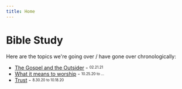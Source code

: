 ```yaml
---
title: Home
---
```


# Bible Study
Here are the topics we're going over / have gone over chronologically:

- [The Gospel and the Outsider](the-the-gospel-and-the-outsider) - <sup><sub>02.21.21</sub></sup>
- [What it means to worship](what-it-means-to-worship) - <sub><sup>10.25.20 to ...</sup></sub>
- [Trust](trust) - <sub><sup>8.30.20 to 10.18.20</sup></sub>